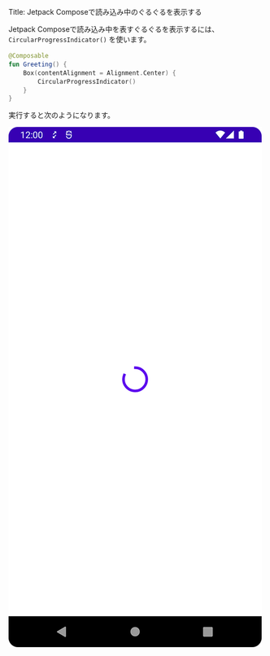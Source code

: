 Title: Jetpack Composeで読み込み中のぐるぐるを表示する

Jetpack Composeで読み込み中を表すぐるぐるを表示するには、 `CircularProgressIndicator()` を使います。

```kotlin
@Composable
fun Greeting() {
    Box(contentAlignment = Alignment.Center) {
        CircularProgressIndicator()
    }
}
```

実行すると次のようになります。

![読み込み中](./progress.png)
